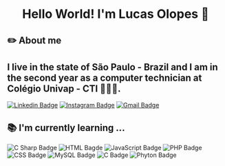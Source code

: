 <h1 align="center"> Hello World! I'm Lucas Olopes 👋</h1>

## ✏️ About me 
## I live in the state of São Paulo - Brazil and I am in the second year as a computer technician at Colégio Univap - CTI 👩🏻‍💻. 
[![Linkedin Badge](https://img.shields.io/badge/-LinkedIn-blue?style=flat-square&logo=Linkedin&logoColor=white&link=https://www.linkedin.com/in/lucas-olopes/)](https://www.linkedin.com/in/lucas-olopes/)
[![Instagram Badge](https://img.shields.io/badge/-instagram-%23E4405F.svg?&style=for-the-badge&logo=instagram&logoColor=white&link=https://www.instagram.com/sr.olopesl/)](https://www.instagram.com/sr.olopesl/)
[![Gmail Badge](https://img.shields.io/badge/-Gmail-c14438?style=flat-square&logo=Gmail&logoColor=white&link=mailto:olopes.lucas567@gmail.com)](mailto:olopes.lucas567@gmail.com)
 
## 📚 I'm currently learning ... 
![C Sharp Badge](https://img.shields.io/badge/c%20sharp-%23239120.svg?&style=flat-square&logo=c%20sharp&logoColor=white/)
![HTML Bagde](https://img.shields.io/badge/html-%23239120.svg?&style=flat-square&logo=html5&logoColor=white/)
![JavaScript Badge](https://img.shields.io/badge/javascript-%23F7DF1E.svg?&style=flat-square&logo=javascript&logoColor=black&labelColor=black/)
![PHP Badge](https://img.shields.io/badge/php-%23777BB4.svg?&style=for-the-badge&logo=php&logoColor=white/)
![CSS Badge](https://img.shields.io/badge/css3%20-%231572B6.svg?&style=for-the-badge&logo=css3&logoColor=white/)
![MySQL Badge](https://img.shields.io/badge/mysql-%2300f.svg?&style=for-the-badge&logo=mysql&logoColor=white/)
![C Badge](https://img.shields.io/badge/c%20-%2300599C.svg?&style=for-the-badge&logo=c&logoColor=white/)
![Phyton Badge](https://img.shields.io/badge/python-%233776AB.svg?&style=flat-square&logo=python&logoColor=white/)
